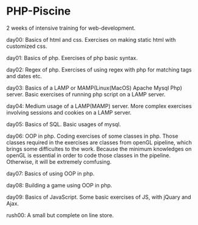 # PHP-Piscine

2 weeks of intensive training for web-development.


day00: Basics of html and css. Exercises on making static html with customized css.

day01: Basics of php. Exercises of php basic syntax.

day02: Regex of php. Exercises of using regex with php for matching tags and dates etc.

day03: Basics of a LAMP or MAMP(Linux(MacOS) Apache Mysql Php) server. Basic exercises of running php script on a LAMP server.

day04: Medium usage of a LAMP(MAMP) server. More complex exercises involving sessions and cookies on a LAMP server.

day05: Basics of SQL. Basic usages of mysql.

day06: OOP in php. Coding exercises of some classes in php. Those classes required in the exercises are classes from openGL pipeline, which brings some difficultes to the work. Because the minimum knowledges on openGL is essential in order to code those classes in the pipeline. Otherwise, it will be extremely comfusing.

day07: Basics of using OOP in php.

day08: Building a game using OOP in php.

day09: Basics of JavaScript. Some basic exercises of JS, with jQuary and Ajax.

rush00: A small but complete on line store.
